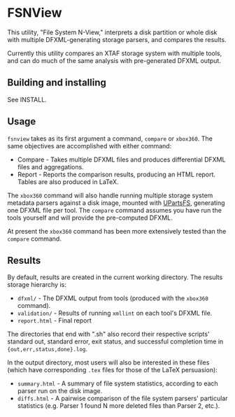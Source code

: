 # FSNView

This utility, "File System N-View," interprets a disk partition or whole disk with multiple DFXML-generating storage parsers, and compares the results.

Currently this utility compares an XTAF storage system with multiple tools, and can do much of the same analysis with pre-generated DFXML output.


## Building and installing

See INSTALL.


## Usage

`fsnview` takes as its first argument a command, `compare` or `xbox360`.  The same objectives are accomplished with either command:

* Compare - Takes multiple DFXML files and produces differential DFXML files and aggregations.
* Report - Reports the comparison results, producing an HTML report.  Tables are also produced in LaTeX.

The `xbox360` command will also handle running multiple storage system metadata parsers against a disk image, mounted with [UPartsFS](https://github.com/ajnelson/upartsfs), generating one DFXML file per tool.  The `compare` command assumes you have run the tools yourself and will provide the pre-computed DFXML.

At present the `xbox360` command has been more extensively tested than the `compare` command.


## Results

By default, results are created in the current working directory.  The results storage hierarchy is:

* `dfxml/` - The DFXML output from tools (produced with the `xbox360` command).
* `validation/` - Results of running `xmllint` on each tool's DFXML file.
* `report.html` - Final report

The directories that end with ".sh" also record their respective scripts' standard out, standard error, exit status, and successful completion time in `{out,err,status,done}.log`.

In the output directory, most users will also be interested in these files (which have corresponding `.tex` files for those of the LaTeX persuasion):

* `summary.html` - A summary of file system statistics, according to each parser run on the disk image.
* `diffs.html` - A pairwise comparison of the file system parsers' particular statistics (e.g. Parser 1 found N more deleted files than Parser 2, etc.).
